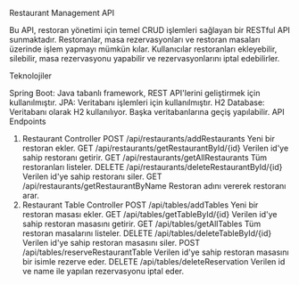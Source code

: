 Restaurant Management API

Bu API, restoran yönetimi için temel CRUD işlemleri sağlayan bir RESTful API sunmaktadır. Restoranlar, masa rezervasyonları ve restoran masaları üzerinde işlem yapmayı mümkün kılar. Kullanıcılar restoranları ekleyebilir, silebilir, masa rezervasyonu yapabilir ve rezervasyonlarını iptal edebilirler.

Teknolojiler

Spring Boot: Java tabanlı framework, REST API'lerini geliştirmek için kullanılmıştır.
JPA: Veritabanı işlemleri için kullanılmıştır.
H2 Database: Veritabanı olarak H2 kullanılıyor. Başka veritabanlarına geçiş yapılabilir.
API Endpoints

1. Restaurant Controller
  POST /api/restaurants/addRestaurants
  Yeni bir restoran ekler.
GET /api/restaurants/getRestaurantById/{id}
Verilen id'ye sahip restoranı getirir.
GET /api/restaurants/getAllRestaurants
Tüm restoranları listeler.
DELETE /api/restaurants/deleteRestaurantById/{id}
Verilen id'ye sahip restoranı siler.
GET /api/restaurants/getRestaurantByName
Restoran adını vererek restoranı arar.
2. Restaurant Table Controller
POST /api/tables/addTables
Yeni bir restoran masası ekler.
GET /api/tables/getTableById/{id}
Verilen id'ye sahip restoran masasını getirir.
GET /api/tables/getAllTables
Tüm restoran masalarını listeler.
DELETE /api/tables/deleteTableById/{id}
Verilen id'ye sahip restoran masasını siler.
POST /api/tables/reserveRestaurantTable
Verilen id'ye sahip restoran masasını bir isimle rezerve eder.
DELETE /api/tables/deleteReservation
Verilen id ve name ile yapılan rezervasyonu iptal eder.
